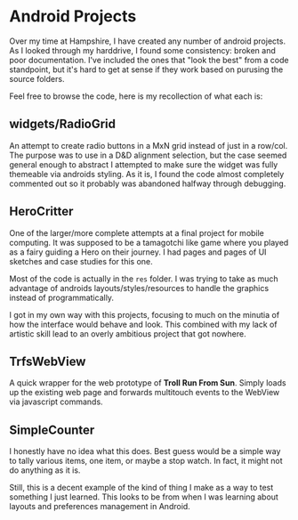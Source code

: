 # Android Projects

Over my time at Hampshire, I have created any number of android projects.  As I looked through my harddrive, I found some consistency: broken and poor documentation.  I've included the ones that "look the best" from a code standpoint, but it's hard to get at sense if they work based on purusing the source folders.

Feel free to browse the code, here is my recollection of what each is:


## widgets/RadioGrid

An attempt to create radio buttons in a MxN grid instead of just in
a row/col. The purpose was to use in a D&D alignment selection, but
the case seemed general enough to abstract I attempted to make sure
the widget was fully themeable via androids styling. As it is, I found
the code almost completely commented out so it probably was abandoned
halfway through debugging.


## HeroCritter

One of the larger/more complete attempts at a final project for mobile
computing. It was supposed to be a tamagotchi like game where you played
as a fairy guiding a Hero on their journey. I had pages and pages of UI
sketches and case studies for this one.

Most of the code is actually in the `res` folder. I was trying to take
as much advantage of androids layouts/styles/resources to handle the
graphics instead of programmatically.

I got in my own way with this projects, focusing to much on the minutia
of how the interface would behave and look. This combined with my lack
of artistic skill lead to an overly ambitious project that got nowhere.


## TrfsWebView

A quick wrapper for the web prototype of **Troll Run From Sun**. Simply
loads up the existing web page and forwards multitouch events to the
WebView via javascript commands.


## SimpleCounter

I honestly have no idea what this does. Best guess would be a simple way
to tally various items, one item, or maybe a stop watch. In fact, it
might not do anything as it is.

Still, this is a decent example of the kind of thing I make as a way to
test something I just learned. This looks to be from when I was learning
about layouts and preferences management in Android.
